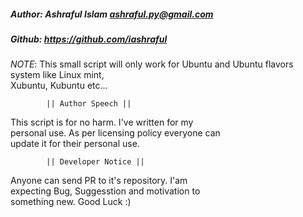 
##### Author: Ashraful Islam <ashraful.py@gmail.com>		
##### Github: https://github.com/iashraful				
*NOTE*: This small script will only work for Ubuntu	
and Ubuntu flavors system like Linux mint,		
Xubuntu, Kubuntu etc... 						

			|| Author Speech ||					
 This script is for no harm. I've written for my	
personal use. As per licensing policy everyone can	
update it for their personal use. 					

			|| Developer Notice ||					
Anyone can send PR to it's repository. I'am 		
expecting Bug, Suggesstion and motivation to 		
something new. Good Luck :)							
